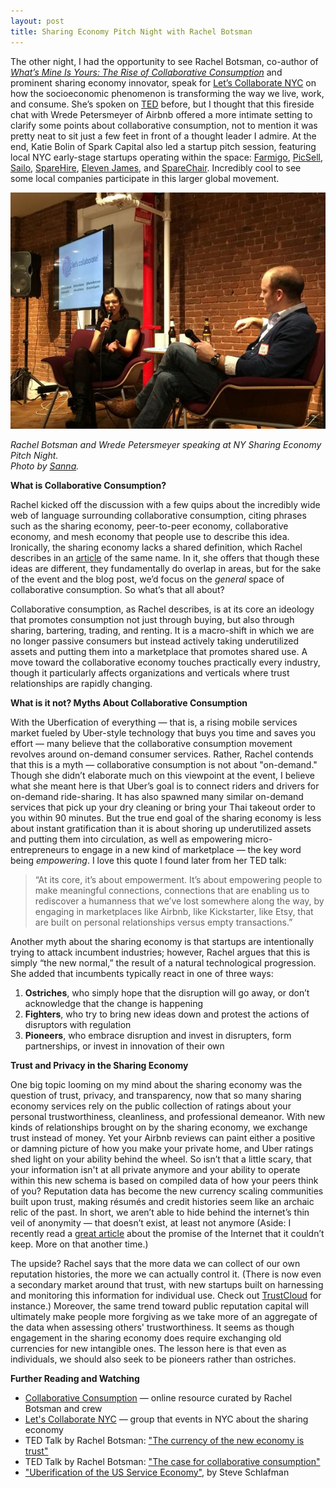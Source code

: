 ```yaml
---
layout: post
title: Sharing Economy Pitch Night with Rachel Botsman
---
```


The other night, I had the opportunity to see Rachel Botsman, co-author of <a href="http://www.rachelbotsman.com/book/" target="_blank"><i>What’s Mine Is Yours: The Rise of Collaborative Consumption</i></a> and prominent sharing economy innovator, speak for <a href="http://www.letscollaboratenyc.com/2014/10/11/ny-sharing-economy-pitch-night" target="_blank">Let’s Collaborate NYC</a> on how the socioeconomic phenomenon is transforming the way we live, work, and consume. She’s spoken on <a href="http://www.ted.com/talks/rachel_botsman_the_case_for_collaborative_consumption/" target="_blank">TED</a> before, but I thought that this fireside chat with Wrede Petersmeyer of Airbnb offered a more intimate setting to clarify some points about collaborative consumption, not to mention it was pretty neat to sit just a few feet in front of a thought leader I admire. At the end, Katie Bolin of Spark Capital also led a startup pitch session, featuring local NYC early-stage startups operating within the space: <a href="http://www.farmigo.com" target="_blank">Farmigo</a>, <a href="http://www.gopicsell.com" target="_blank">PicSell</a>, <a href="http://www.sailo.co" target="_blank">Sailo</a>, <a href="http://www.sparehire.com" target="_blank">SpareHire</a>, <a href="http://www.elevenjames.com" target="_blank">Eleven James</a>, and <a href="http://www.sparechair.me" target="_blank">SpareChair</a>. Incredibly cool to see some local companies participate in this larger global movement. 

[![Rachel Botsman speaking at NY Sharing Economy Pitch Night](/assets/blog/rachelbotsman.jpg)](/assets/blog/rachelbotsman.jpg)_<div class="caption">Rachel Botsman and Wrede Petersmeyer speaking at NY Sharing Economy Pitch Night.<br> Photo by [Sanna](http://www.twitter.com/sannashairflip).</div>_

**What is Collaborative Consumption?**

Rachel kicked off the discussion with a few quips about the incredibly wide web of language surrounding collaborative consumption, citing phrases such as the sharing economy, peer-to-peer economy, collaborative economy, and mesh economy that people use to describe this idea. Ironically, the sharing economy lacks a shared definition, which Rachel describes in an <a href="http://www.collaborativeconsumption.com/2013/11/22/the-sharing-economy-lacks-a-shared-definition/" target="_blank">article</a> of the same name. In it, she offers that though these ideas are different, they fundamentally do overlap in areas, but for the sake of the event and the blog post, we’d focus on the <i>general</i> space of collaborative consumption. So what’s that all about?  

Collaborative consumption, as Rachel describes, is at its core an ideology that promotes consumption not just through buying, but also through sharing, bartering, trading, and renting. It is a macro-shift in which we are no longer passive consumers but instead actively taking underutilized assets and putting them into a marketplace that promotes shared use. A move toward the collaborative economy touches practically every industry, though it particularly affects organizations and verticals where trust relationships are rapidly changing.

**What is it not? Myths About Collaborative Consumption**

With the Uberfication of everything — that is, a rising mobile services market fueled by Uber-style technology that buys you time and saves you effort — many believe that the collaborative consumption movement revolves around on-demand consumer services. Rather, Rachel contends that this is a myth — collaborative consumption is not about "on-demand." Though she didn’t elaborate much on this viewpoint at the event, I believe what she meant here is that Uber’s goal is to connect riders and drivers for on-demand ride-sharing. It has also spawned many similar on-demand services that pick up your dry cleaning or bring your Thai takeout order to you within 90 minutes. But the true end goal of the sharing economy is less about instant gratification than it is about shoring up underutilized assets and putting them into circulation, as well as empowering micro-entrepreneurs to engage in a new kind of marketplace — the key word being *empowering*. I love this quote I found later from her TED talk: 

> “At its core, it’s about empowerment. It’s about empowering people to make meaningful connections, connections that are enabling us to rediscover a humanness that we’ve lost somewhere along the way, by engaging in marketplaces like Airbnb, like Kickstarter, like Etsy, that are built on personal relationships versus empty transactions.” 

Another myth about the sharing economy is that startups are intentionally trying to attack incumbent industries; however, Rachel argues that this is simply “the new normal,” the result of a natural technological progression. She added that incumbents typically react in one of three ways: 

1) **Ostriches**, who simply hope that the disruption will go away, or don’t acknowledge that the change is happening<br>
2) **Fighters**, who try to bring new ideas down and protest the actions of disruptors with regulation <br>
3) **Pioneers**, who embrace disruption and invest in disrupters, form partnerships, or invest in innovation of their own

**Trust and Privacy in the Sharing Economy**

One big topic looming on my mind about the sharing economy was the question of trust, privacy, and transparency, now that so many sharing economy services rely on the public collection of ratings about your personal trustworthiness, cleanliness, and professional demeanor. With new kinds of relationships brought on by the sharing economy, we exchange trust instead of money. Yet your Airbnb reviews can paint either a positive or damning picture of how you make your private home, and Uber ratings shed light on your ability behind the wheel. So isn’t that a little scary, that your information isn't at all private anymore and your ability to operate within this new schema is based on compiled data of how your peers think of you? Reputation data has become the new currency scaling communities built upon trust, making résumés and credit histories seem like an archaic relic of the past. In short, we aren’t able to hide behind the internet’s thin veil of anonymity — that doesn’t exist, at least not anymore (Aside: I recently read a <a href="http://www.economist.com/news/business/21625801-forecasting-internets-impact-business-proving-hard-pointers-future" target="_blank">great article</a> about the promise of the Internet that it couldn’t keep. More on that another time.)   

The upside? Rachel says that the more data we can collect of our own reputation histories, the more we can actually control it. (There is now even a secondary market around that trust, with new startups built on harnessing and monitoring this information for individual use. Check out <a href="http://www.trustcloud.com" target="_blank">TrustCloud</a> for instance.) Moreover, the same trend toward public reputation capital will ultimately make people more forgiving as we take more of an aggregate of the data when assessing others' trustworthiness. It seems as though engagement in the sharing economy does require exchanging old currencies for new intangible ones. The lesson here is that even as individuals, we should also seek to be pioneers rather than ostriches. 


**Further Reading and Watching** 

* <a href="http://www.collaborativeconsumption.com" target="_blank">Collaborative Consumption</a> — online resource curated by Rachel Botsman and crew
* <a href="http://www.letscollaboratenyc.com" target="_blank">Let's Collaborate NYC</a> — group that events in NYC about the sharing economy
* TED Talk by Rachel Botsman: <a href="http://www.ted.com/talks/rachel_botsman_the_currency_of_the_new_economy_is_trust/" target="_blank">"The currency of the new economy is trust"</a>
* TED Talk by Rachel Botsman: <a href="http://www.ted.com/talks/rachel_botsman_the_case_for_collaborative_consumption/" target="_blank">"The case for collaborative consumption"</a>
* <a href="http://schlaf.me/post/81679927670/" target="_blank">"Uberification of the US Service Economy"</a>, by Steve Schlafman

